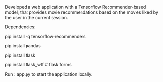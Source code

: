 Developed a web application with a Tensorflow Recommender-based model, that provides movie recommendations based on the movies liked by the user in the current session.

Dependencies:

pip install -q tensorflow-recommenders

pip install pandas

pip install flask

pip install flask_wtf  # flask forms

Run : app.py to start the application locally.
